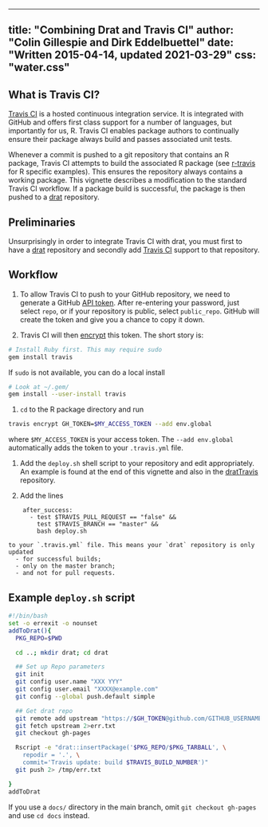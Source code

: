 <!--
%\VignetteIndexEntry{Combining Drat and Travis CI}
%\VignetteEngine{simplermarkdown::mdweave_to_html}
%\VignetteEncoding{UTF-8}
-->
---
title: "Combining Drat and Travis CI"
author: "Colin Gillespie and Dirk Eddelbuettel"
date: "Written 2015-04-14, updated 2021-03-29"
css: "water.css"
---

## What is Travis CI?

[Travis CI](https://travis-ci.org/) is a hosted continuous integration service. 
It is integrated with GitHub and offers first class support for a number of languages, 
but importantly for us, R. 
Travis CI enables package authors to continually ensure their package always build and
passes associated unit tests. 

Whenever a commit is pushed to a git repository that contains an R package, 
Travis CI attempts to build the associated R package (see 
[r-travis](https://github.com/craigcitro/r-travis) for R specific examples).
This ensures the repository 
always contains a working package. This vignette describes a modification to the standard
Travis CI workflow. If a package build is successful, the package is then
pushed to a [drat](http://dirk.eddelbuettel.com/code/drat.html) repository.


## Preliminaries

Unsurprisingly in order to integrate Travis CI with drat, you must first to have a 
[drat](https://github.com/eddelbuettel/drat) repository and secondly add 
[Travis CI](https://github.com/craigcitro/r-travis) support to that repository.


## Workflow

1. To allow Travis CI to push to your GitHub repository, we need to 
generate a GitHub [API token](https://github.com/settings/tokens/new).
After re-entering your password, just select `repo`, or
if your repository is public, select `public_repo`. GitHub will create the token 
and give you a chance to copy it down.

1. Travis CI will then [encrypt](http://docs.travis-ci.com/user/encryption-keys/) this token. 
The short story is:
```sh
# Install Ruby first. This may require sudo
gem install travis
```
If `sudo` is not available, you can do a local install
```sh
# Look at ~/.gem/
gem install --user-install travis
```
1. `cd` to the R package directory and run
```sh
travis encrypt GH_TOKEN=$MY_ACCESS_TOKEN --add env.global
```
where `$MY_ACCESS_TOKEN` is your access token. The `--add env.global` automatically adds the token to your `.travis.yml` file.
1. Add the `deploy.sh` shell script to your repository and edit appropriately. An example
is found at the end of this vignette and also in the 
[dratTravis](https://github.com/csgillespie/dratTravis) repository.

1. Add the lines
```
    after_success:
      - test $TRAVIS_PULL_REQUEST == "false" && 
        test $TRAVIS_BRANCH == "master" && 
        bash deploy.sh
```
    to your `.travis.yml` file. This means your `drat` repository is only updated
      - for successful builds;
      - only on the master branch;
      - and not for pull requests.
      
      
      
## Example `deploy.sh` script

```sh
#!/bin/bash
set -o errexit -o nounset
addToDrat(){
  PKG_REPO=$PWD

  cd ..; mkdir drat; cd drat

  ## Set up Repo parameters
  git init
  git config user.name "XXX YYY"
  git config user.email "XXXX@example.com"
  git config --global push.default simple

  ## Get drat repo
  git remote add upstream "https://$GH_TOKEN@github.com/GITHUB_USERNAME/drat.git"
  git fetch upstream 2>err.txt
  git checkout gh-pages

  Rscript -e "drat::insertPackage('$PKG_REPO/$PKG_TARBALL', \
    repodir = '.', \
    commit='Travis update: build $TRAVIS_BUILD_NUMBER')"
  git push 2> /tmp/err.txt

}
addToDrat
```

If you use a `docs/` directory in the main branch, omit `git checkout
gh-pages` and use `cd docs` instead.
